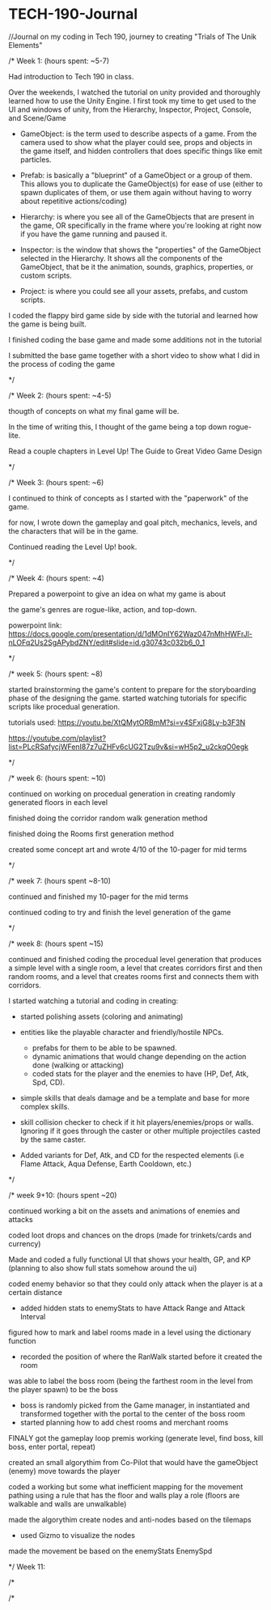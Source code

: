 # TECH-190-Journal
//Journal on my coding in Tech 190, journey to creating "Trials of The Unik Elements"



/* Week 1: (hours spent: ~5-7)

Had introduction to Tech 190 in class.

Over the weekends, I watched the tutorial on unity provided and thoroughly learned how to use the Unity Engine.
I first took my time to get used to the UI and windows of unity, from the Hierarchy, Inspector, Project, Console, and Scene/Game

- GameObject: is the term used to describe aspects of a game. From the camera used to show what the player could see, props and objects in the game itself, and hidden controllers that does specific things like emit particles.

- Prefab: is basically a "blueprint" of a GameObject or a group of them. This allows you to duplicate the GameObject(s) for ease of use (either to spawn duplicates of them, or use them again without having to worry about repetitive actions/coding)

- Hierarchy: is where you see all of the GameObjects that are present in the game, OR specifically in the frame where you're looking at right now if you have the game running and paused it.

- Inspector: is the window that shows the "properties" of the GameObject selected in the Hierarchy. It shows all the components of the GameObject, that be it the animation, sounds, graphics, properties, or custom scripts.

- Project: is where you could see all your assets, prefabs, and custom scripts.

I coded the flappy bird game side by side with the tutorial and learned how the game is being built.

I finished coding the base game and made some additions not in the tutorial

I submitted the base game together with a short video to show what I did in the process of coding the game

*/



/* Week 2: (hours spent: ~4-5)

thougth of concepts on what my final game will be.

In the time of writing this, I thought of the game being a top down rogue-lite.

Read a couple chapters in Level Up! The Guide to Great Video Game Design

*/



/* Week 3: (hours spent: ~6)

I continued to think of concepts as I started with the "paperwork" of the game.

for now, I wrote down the gameplay and goal pitch, mechanics, levels, and the characters that will be in the game.

Continued reading the Level Up! book.

*/



/* Week 4: (hours spent: ~4)

Prepared a powerpoint to give an idea on what my game is about

the game's genres are rogue-like, action, and top-down.

powerpoint link: https://docs.google.com/presentation/d/1dMOnIY62Waz047nMhHWFrJl-nLOFq2Us2SgAPybdZNY/edit#slide=id.g30743c032b6_0_1

*/



/* week 5: (hours spent: ~8)

started brainstorming the game's content to prepare for the storyboarding phase of the designing the game.
started watching tutorials for specific scripts like procedual generation.

tutorials used:
https://youtu.be/XtQMytORBmM?si=v4SFxjG8Ly-b3F3N

https://youtube.com/playlist?list=PLcRSafycjWFenI87z7uZHFv6cUG2Tzu9v&si=wH5p2_u2ckqO0egk

*/



/* week 6: (hours spent: ~10)

continued on working on procedual generation in creating randomly generated floors in each level

finished doing the corridor random walk generation method

finished doing the Rooms first generation method

created some concept art and wrote 4/10 of the 10-pager for mid terms

*/



/* week 7: (hours spent ~8-10)

continued and finished my 10-pager for the mid terms

continued coding to try and finish the level generation of the game

*/



/* week 8: (hours spent ~15)

continued and finished coding the procedual level generation that produces a simple level with a single room, a level that creates corridors first and then random rooms, and a level that creates rooms first and connects them with corridors.

I started watching a tutorial and coding in creating:
- started polishing assets (coloring and animating)
  
- entities like the playable character and friendly/hostile NPCs.
  - prefabs for them to be able to be spawned.
  - dynamic animations that would change depending on the action done (walking or attacking)
  - coded stats for the player and the enemies to have (HP, Def, Atk, Spd, CD).

- simple skills that deals damage and be a template and base for more complex skills.
- skill collision checker to check if it hit players/enemies/props or walls. Ignoring if it goes through the caster or
  other multiple projectiles casted by the same caster.
- Added variants for Def, Atk, and CD for the respected elements (i.e Flame Attack, Aqua Defense, Earth Cooldown, etc.)

*/



/* week 9+10: (hours spent ~20)

continued working a bit on the assets and animations of enemies and attacks

coded loot drops and chances on the drops (made for trinkets/cards and currency)

Made and coded a fully functional UI that shows your health, GP, and KP (planning to also show full stats somehow around the ui)

coded enemy behavior so that they could only attack when the player is at a certain distance
  - added hidden stats to enemyStats to have Attack Range and Attack Interval

figured how to mark and label rooms made in a level using the dictionary function
  - recorded the position of where the RanWalk started before it created the room

was able to label the boss room (being the farthest room in the level from the player spawn) to be the boss
  - boss is randomly picked from the Game manager, in instantiated and transformed together with the portal to the center of the boss room
  - started planning how to add chest rooms and merchant rooms

FINALY got the gameplay loop premis working (generate level, find boss, kill boss, enter portal, repeat)

created an small algorythim from Co-Pilot that would have the gameObject (enemy) move towards the player

coded a working but some what inefficient mapping for the movement pathing using a rule that has the floor and walls play a role (floors are walkable and walls are unwalkable)

made the algorythim create nodes and anti-nodes based on the tilemaps
  - used Gizmo to visualize the nodes

made the movement be based on the enemyStats EnemySpd

*/ Week 11:



/*



/*





